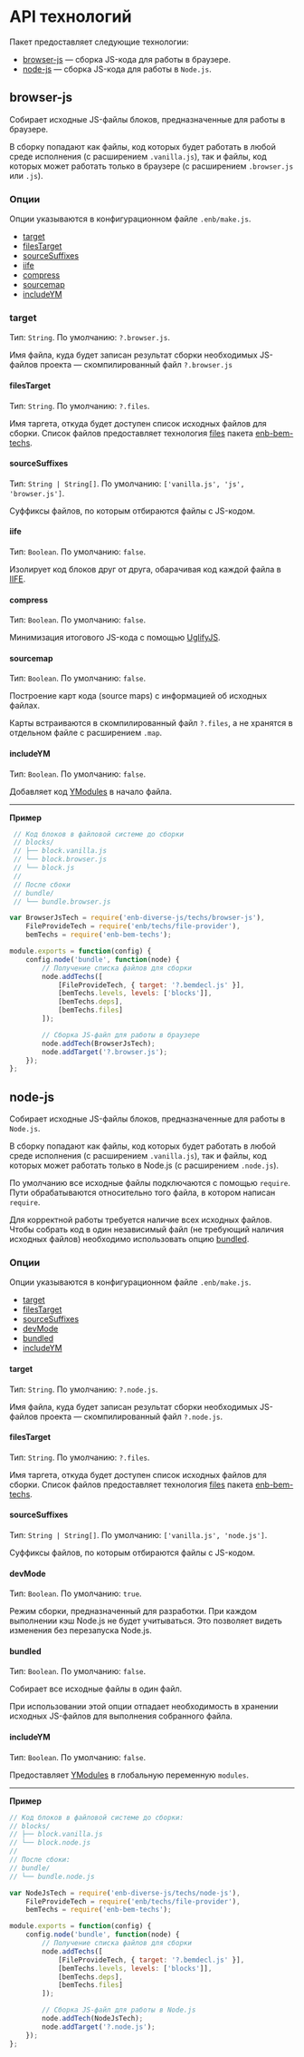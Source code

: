 API технологий
==============

Пакет предоставляет следующие технологии:

* [browser-js](#browser-js) — сборка JS-кода для работы в браузере.
* [node-js](#node-js) — сборка JS-кода для работы в `Node.js`.

browser-js
----------

Собирает исходные JS-файлы блоков, предназначенные для работы в браузере.

В сборку попадают как файлы, код которых будет работать в любой среде исполнения (с расширением `.vanilla.js`), так и файлы, код которых может работать только в браузере (с расширением `.browser.js` или `.js`).

### Опции

Опции указываются в конфигурационном файле `.enb/make.js`.

* [target](#target)
* [filesTarget](#filestarget)
* [sourceSuffixes](#sourcesuffixes)
* [iife](#iife)
* [compress](#compress)
* [sourcemap](#sourcemap)
* [includeYM](#includeym)

### target

Тип: `String`. По умолчанию: `?.browser.js`.

Имя файла, куда будет записан результат сборки необходимых JS-файлов проекта —
скомпилированный файл `?.browser.js`

#### filesTarget

Тип: `String`. По умолчанию: `?.files`.

Имя таргета, откуда будет доступен список исходных файлов для сборки. Список файлов предоставляет технология [files](https://ru.bem.info/tools/bem/enb-bem-techs/readme#files)
пакета [enb-bem-techs](https://ru.bem.info/tools/bem/enb-bem-techs/readme/).

#### sourceSuffixes

Тип: `String | String[]`. По умолчанию: `['vanilla.js', 'js', 'browser.js']`.

Суффиксы файлов, по которым отбираются файлы с JS-кодом.

#### iife

Тип: `Boolean`. По умолчанию: `false`.

Изолирует код блоков друг от друга, обарачивая код каждой файла в [IIFE](https://en.wikipedia.org/wiki/Immediately-invoked_function_expression).

#### compress

Тип: `Boolean`. По умолчанию: `false`.

Минимизация итогового JS-кода с помощью [UglifyJS](https://github.com/mishoo/UglifyJS2).

#### sourcemap

Тип: `Boolean`. По умолчанию: `false`.

Построение карт кода (source maps) с информацией об исходных файлах.

Карты встраиваются в скомпилированный файл `?.files`, а не хранятся в отдельном файле с расширением `.map`.

#### includeYM

Тип: `Boolean`. По умолчанию: `false`.

Добавляет код [YModules](https://ru.bem.info/tools/bem/modules/) в начало файла.

--------------------------------------

**Пример**

```js
 // Код блоков в файловой системе до сборки
 // blocks/
 // ├── block.vanilla.js
 // └── block.browser.js
 // └── block.js
 //
 // После сбоки
 // bundle/
 // └── bundle.browser.js

var BrowserJsTech = require('enb-diverse-js/techs/browser-js'),
    FileProvideTech = require('enb/techs/file-provider'),
    bemTechs = require('enb-bem-techs');

module.exports = function(config) {
    config.node('bundle', function(node) {
        // Получение списка файлов для сборки
        node.addTechs([
            [FileProvideTech, { target: '?.bemdecl.js' }],
            [bemTechs.levels, levels: ['blocks']],
            [bemTechs.deps],
            [bemTechs.files]
        ]);

        // Сборка JS-файл для работы в браузере
        node.addTech(BrowserJsTech);
        node.addTarget('?.browser.js');
    });
};
```

node-js
-------

Собирает исходные JS-файлы блоков, предназначенные для работы в `Node.js`.

В сборку попадают как файлы, код которых будет работать в любой среде исполнения (с расширением `.vanilla.js`), так и файлы, код которых может работать только в Node.js (с расширением `.node.js`).

По умолчанию все исходные файлы подключаются с помощью `require`. Пути обрабатываются относительно того файла, в котором написан `require`.

Для корректной работы требуется наличие всех исходных файлов. Чтобы собрать код в один независимый файл (не требующий наличия исходных файлов) необходимо использовать опцию [bundled](#bundled).


### Опции

Опции указываются в конфигурационном файле `.enb/make.js`.

* [target](#target-1)
* [filesTarget](#filestarget-1)
* [sourceSuffixes](#sourcesuffixes-1)
* [devMode](#devmode)
* [bundled](#bundled)
* [includeYM](#includeym-1)

#### target

Тип: `String`. По умолчанию: `?.node.js`.

Имя файла, куда будет записан результат сборки необходимых JS-файлов проекта —
скомпилированный файл `?.node.js`.

#### filesTarget

Тип: `String`. По умолчанию: `?.files`.

Имя таргета, откуда будет доступен список исходных файлов для сборки. Список файлов предоставляет технология [files](https://github.com/enb-bem/enb-bem-techs/blob/master/docs/api.ru.md#files) пакета [enb-bem-techs](https://github.com/enb-bem/enb-bem-techs/blob/master/README.md).

#### sourceSuffixes

Тип: `String | String[]`. По умолчанию: `['vanilla.js', 'node.js']`.

Суффиксы файлов, по которым отбираются файлы с JS-кодом.

#### devMode

Тип: `Boolean`. По умолчанию: `true`.

Режим сборки, предназначенный для разработки. При каждом выполнении кэш Node.js не будет учитываться. Это позволяет видеть изменения без перезапуска Node.js.

#### bundled

Тип: `Boolean`. По умолчанию: `false`.

Собирает все исходные файлы в один файл.

При использовании этой опции отпадает необходимость в хранении исходных JS-файлов для выполнения собранного файла.

#### includeYM

Тип: `Boolean`. По умолчанию: `false`.

Предоставляет [YModules](https://ru.bem.info/tools/bem/modules/) в глобальную переменную `modules`.

--------------------------------------

**Пример**

```js
// Код блоков в файловой системе до сборки:
// blocks/
// ├── block.vanilla.js
// └── block.node.js
//
// После сбоки:
// bundle/
// └── bundle.node.js

var NodeJsTech = require('enb-diverse-js/techs/node-js'),
    FileProvideTech = require('enb/techs/file-provider'),
    bemTechs = require('enb-bem-techs');

module.exports = function(config) {
    config.node('bundle', function(node) {
        // Получение списка файлов для сборки
        node.addTechs([
            [FileProvideTech, { target: '?.bemdecl.js' }],
            [bemTechs.levels, levels: ['blocks']],
            [bemTechs.deps],
            [bemTechs.files]
        ]);

        // Сборка JS-файл для работы в Node.js
        node.addTech(NodeJsTech);
        node.addTarget('?.node.js');
    });
};
```
